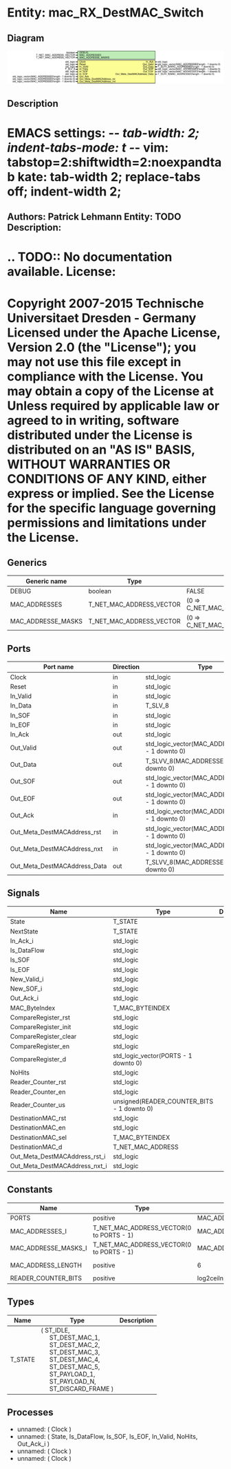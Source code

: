 # Entity: mac_RX_DestMAC_Switch

## Diagram

![Diagram](mac_RX_DestMAC_Switch.svg "Diagram")
## Description

EMACS settings: -*-  tab-width: 2; indent-tabs-mode: t -*-
vim: tabstop=2:shiftwidth=2:noexpandtab
kate: tab-width 2; replace-tabs off; indent-width 2;
=============================================================================
Authors:				 	Patrick Lehmann
Entity:				 	TODO
Description:
-------------------------------------
.. TODO:: No documentation available.
License:
=============================================================================
Copyright 2007-2015 Technische Universitaet Dresden - Germany
Licensed under the Apache License, Version 2.0 (the "License");
you may not use this file except in compliance with the License.
You may obtain a copy of the License at
Unless required by applicable law or agreed to in writing, software
distributed under the License is distributed on an "AS IS" BASIS,
WITHOUT WARRANTIES OR CONDITIONS OF ANY KIND, either express or implied.
See the License for the specific language governing permissions and
limitations under the License.
=============================================================================
## Generics

| Generic name       | Type                     | Value                          | Description |
| ------------------ | ------------------------ | ------------------------------ | ----------- |
| DEBUG              | boolean                  | FALSE                          |             |
| MAC_ADDRESSES      | T_NET_MAC_ADDRESS_VECTOR | (0 => C_NET_MAC_ADDRESS_EMPTY) |             |
| MAC_ADDRESSE_MASKS | T_NET_MAC_ADDRESS_VECTOR | (0 => C_NET_MAC_MASK_DEFAULT)  |             |
## Ports

| Port name                    | Direction | Type                                                | Description |
| ---------------------------- | --------- | --------------------------------------------------- | ----------- |
| Clock                        | in        | std_logic                                           |             |
| Reset                        | in        | std_logic                                           |             |
| In_Valid                     | in        | std_logic                                           |             |
| In_Data                      | in        | T_SLV_8                                             |             |
| In_SOF                       | in        | std_logic                                           |             |
| In_EOF                       | in        | std_logic                                           |             |
| In_Ack                       | out       | std_logic                                           |             |
| Out_Valid                    | out       | std_logic_vector(MAC_ADDRESSES'length - 1 downto 0) |             |
| Out_Data                     | out       | T_SLVV_8(MAC_ADDRESSES'length - 1 downto 0)         |             |
| Out_SOF                      | out       | std_logic_vector(MAC_ADDRESSES'length - 1 downto 0) |             |
| Out_EOF                      | out       | std_logic_vector(MAC_ADDRESSES'length - 1 downto 0) |             |
| Out_Ack                      | in        | std_logic_vector(MAC_ADDRESSES'length - 1 downto 0) |             |
| Out_Meta_DestMACAddress_rst  | in        | std_logic_vector(MAC_ADDRESSES'length - 1 downto 0) |             |
| Out_Meta_DestMACAddress_nxt  | in        | std_logic_vector(MAC_ADDRESSES'length - 1 downto 0) |             |
| Out_Meta_DestMACAddress_Data | out       | T_SLVV_8(MAC_ADDRESSES'length - 1 downto 0)         |             |
## Signals

| Name                          | Type                                       | Description |
| ----------------------------- | ------------------------------------------ | ----------- |
| State                         | T_STATE                                    |             |
| NextState                     | T_STATE                                    |             |
| In_Ack_i                      | std_logic                                  |             |
| Is_DataFlow                   | std_logic                                  |             |
| Is_SOF                        | std_logic                                  |             |
| Is_EOF                        | std_logic                                  |             |
| New_Valid_i                   | std_logic                                  |             |
| New_SOF_i                     | std_logic                                  |             |
| Out_Ack_i                     | std_logic                                  |             |
| MAC_ByteIndex                 | T_MAC_BYTEINDEX                            |             |
| CompareRegister_rst           | std_logic                                  |             |
| CompareRegister_init          | std_logic                                  |             |
| CompareRegister_clear         | std_logic                                  |             |
| CompareRegister_en            | std_logic                                  |             |
| CompareRegister_d             | std_logic_vector(PORTS - 1 downto 0)       |             |
| NoHits                        | std_logic                                  |             |
| Reader_Counter_rst            | std_logic                                  |             |
| Reader_Counter_en             | std_logic                                  |             |
| Reader_Counter_us             | unsigned(READER_COUNTER_BITS - 1 downto 0) |             |
| DestinationMAC_rst            | std_logic                                  |             |
| DestinationMAC_en             | std_logic                                  |             |
| DestinationMAC_sel            | T_MAC_BYTEINDEX                            |             |
| DestinationMAC_d              | T_NET_MAC_ADDRESS                          |             |
| Out_Meta_DestMACAddress_rst_i | std_logic                                  |             |
| Out_Meta_DestMACAddress_nxt_i | std_logic                                  |             |
## Constants

| Name                 | Type                                     | Value                           | Description    |
| -------------------- | ---------------------------------------- | ------------------------------- | -------------- |
| PORTS                | positive                                 |  MAC_ADDRESSES'length           |                |
| MAC_ADDRESSES_I      | T_NET_MAC_ADDRESS_VECTOR(0 to PORTS - 1) |  MAC_ADDRESSES                  |                |
| MAC_ADDRESSE_MASKS_I | T_NET_MAC_ADDRESS_VECTOR(0 to PORTS - 1) |  MAC_ADDRESSE_MASKS             |                |
| MAC_ADDRESS_LENGTH   | positive                                 |  6                              | MAC -> 6 bytes |
| READER_COUNTER_BITS  | positive                                 |  log2ceilnz(MAC_ADDRESS_LENGTH) |                |
## Types

| Name    | Type                                                                                                                                                                                                                                                                                                                                                                                                                                  | Description |
| ------- | ------------------------------------------------------------------------------------------------------------------------------------------------------------------------------------------------------------------------------------------------------------------------------------------------------------------------------------------------------------------------------------------------------------------------------------- | ----------- |
| T_STATE | ( ST_IDLE,<br><span style="padding-left:20px"> ST_DEST_MAC_1,<br><span style="padding-left:20px"> ST_DEST_MAC_2,<br><span style="padding-left:20px"> ST_DEST_MAC_3,<br><span style="padding-left:20px"> ST_DEST_MAC_4,<br><span style="padding-left:20px"> ST_DEST_MAC_5,<br><span style="padding-left:20px"> ST_PAYLOAD_1,<br><span style="padding-left:20px"> ST_PAYLOAD_N,<br><span style="padding-left:20px"> ST_DISCARD_FRAME )  |             |
## Processes
- unnamed: ( Clock )
- unnamed: ( State, Is_DataFlow, Is_SOF, Is_EOF, In_Valid, NoHits, Out_Ack_i )
- unnamed: ( Clock )
- unnamed: ( Clock )
